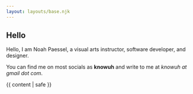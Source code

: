 ```yaml
---
layout: layouts/base.njk
---
```


## Hello ##

Hello, I am Noah Paessel, a visual arts instructor, software developer, and designer.

You can find me on most socials as **knowuh** and write to me at _knowuh at gmail dot com_.

{{ content | safe }}
